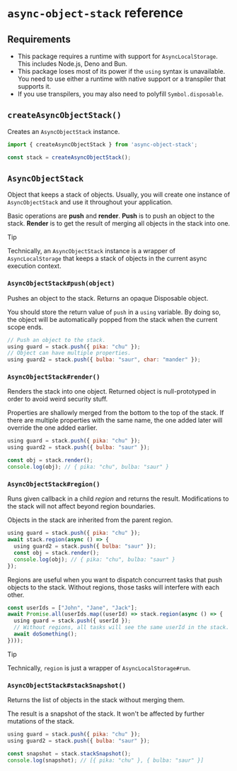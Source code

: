 # `async-object-stack` reference

## Requirements

- This package requires a runtime with support for `AsyncLocalStorage`. This includes Node.js, Deno and Bun.
- This package loses most of its power if the `using` syntax is unavailable. You need to use either a runtime with native support or a transpiler that supports it.
- If you use transpilers, you may also need to polyfill `Symbol.disposable`.

## `createAsyncObjectStack()`

Creates an `AsyncObjectStack` instance.

```js
import { createAsyncObjectStack } from 'async-object-stack';

const stack = createAsyncObjectStack();
```

## `AsyncObjectStack`

Object that keeps a stack of objects. Usually, you will create one instance of `AsyncObjectStack` and use it throughout your application.

Basic operations are **push** and **render**. **Push** is to push an object to the stack. **Render** is to get the result of merging all objects in the stack into one.

> [!TIP]
> Technically, an `AsyncObjectStack` instance is a wrapper of `AsyncLocalStorage` that keeps a stack of objects in the current async execution context.

### `AsyncObjectStack#push(object)`

Pushes an object to the stack. Returns an opaque Disposable object.

You should store the return value of `push` in a `using` variable. By doing so, the object will be automatically popped from the stack when the current scope ends.

```js
// Push an object to the stack.
using guard = stack.push({ pika: "chu" });
// Object can have multiple properties.
using guard2 = stack.push({ bulba: "saur", char: "mander" });
```

### `AsyncObjectStack#render()`

Renders the stack into one object. Returned object is null-prototyped in order to avoid weird security stuff.

Properties are shallowly merged from the bottom to the top of the stack. If there are multiple properties with the same name, the one added later will override the one added earlier.

```js
using guard = stack.push({ pika: "chu" });
using guard2 = stack.push({ bulba: "saur" });

const obj = stack.render();
console.log(obj); // { pika: "chu", bulba: "saur" }
```

### `AsyncObjectStack#region()`

Runs given callback in a child _region_ and returns the result. Modifications to the stack will not affect beyond region boundaries.

Objects in the stack are inherited from the parent region. 

```js
using guard = stack.push({ pika: "chu" });
await stack.region(async () => {
  using guard2 = stack.push({ bulba: "saur" });
  const obj = stack.render();
  console.log(obj); // { pika: "chu", bulba: "saur" }
});
```

Regions are useful when you want to dispatch concurrent tasks that push objects to the stack. Without regions, those tasks will interfere with each other.

```js
const userIds = ["John", "Jane", "Jack"];
await Promise.all(userIds.map((userId) => stack.region(async () => {
  using guard = stack.push({ userId });
  // Without regions, all tasks will see the same userId in the stack.
  await doSomething();
})));
```
> [!TIP]
> Technically, `region` is just a wrapper of `AsyncLocalStorage#run`. 


### `AsyncObjectStack#stackSnapshot()`

Returns the list of objects in the stack without merging them.

The result is a snapshot of the stack. It won't be affected by further mutations of the stack.

```js
using guard = stack.push({ pika: "chu" });
using guard2 = stack.push({ bulba: "saur" });

const snapshot = stack.stackSnapshot();
console.log(snapshot); // [{ pika: "chu" }, { bulba: "saur" }]
```
